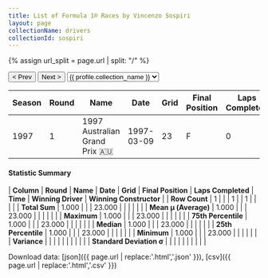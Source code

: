 ```yaml
---
title: List of Formula 1® Races by Vincenzo Sospiri
layout: page
collectionName: drivers
collectionId: sospiri
---
```


{% assign url_split = page.url | split: "/" %}
<div id="collection-navigation">
<button onclick="selector.options[selector.selectedIndex-1].value && (window.location = selector.options[selector.selectedIndex-1].value);">&lt; Prev</button>
<button onclick="selector.options[selector.selectedIndex+1].value && (window.location = selector.options[selector.selectedIndex+1].value);">Next &gt;</button>
<select id="selector" onchange="this.options[this.selectedIndex].value && (window.location = this.options[this.selectedIndex].value);">
  {% for collectionId in site.data[page.collectionName].refs %}
    {% if collectionId == page.collectionId %}
      {% assign selected = "selected" %}
    {% else %}
      {% assign selected = "" %}
    {% endif %}
    {% assign profile = site.data[page.collectionName][collectionId].profile %}
    <option value="/f1/{{ page.collectionName }}/{{ collectionId }}/{{ url_split[4] }}" {{ selected }}>{{ profile.collection_name }}</option>
  {% endfor %}
</select>
</div>

| Season | Round | Name | Date | Grid | Final Position | Laps Completed | Time | Winning Driver | Winning Constructor |
|--|--|--|--|--|--|--|--|--|--|
| 1997 | 1 | 1997 Australian Grand Prix 🇦🇺 | 1997-03-09 | 23 | F | 0 |   | David Coulthard 🇬🇧 | McLaren 🇬🇧 |

#### Statistic Summary

| **Column** | **Round** | **Name** | **Date** | **Grid** | **Final Position** | **Laps Completed** | **Time** | **Winning Driver** | **Winning Constructor** |
| **Row Count** | 1 |  |  | 1 |  | 1 |  |  |  |
| **Total Sum** | 1.000 |  |  | 23.000 |  |  |  |  |  |
| **Mean μ (Average)** | 1.000 |  |  | 23.000 |  |  |  |  |  |
| **Maximum** | 1.000 |  |  | 23.000 |  |  |  |  |  |
| **75th Percentile** | 1.000 |  |  | 23.000 |  |  |  |  |  |
| **Median** | 1.000 |  |  | 23.000 |  |  |  |  |  |
| **25th Percentile** | 1.000 |  |  | 23.000 |  |  |  |  |  |
| **Minimum** | 1.000 |  |  | 23.000 |  |  |  |  |  |
| **Variance** |  |  |  |  |  |  |  |  |  |
| **Standard Deviation σ** |  |  |  |  |  |  |  |  |  |

Download data: [json]({{ page.url | replace:'.html','.json' }}), [csv]({{ page.url | replace:'.html','.csv' }})
